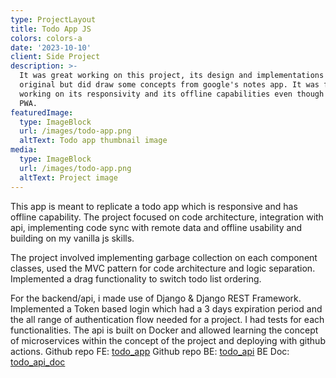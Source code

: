 ```yaml
---
type: ProjectLayout
title: Todo App JS
colors: colors-a
date: '2023-10-10'
client: Side Project
description: >-
  It was great working on this project, its design and implementations were
  original but did draw some concepts from google's notes app. It was fun
  working on its responsivity and its offline capabilities even though its not a
  PWA.
featuredImage:
  type: ImageBlock
  url: /images/todo-app.png
  altText: Todo app thumbnail image
media:
  type: ImageBlock
  url: /images/todo-app.png
  altText: Project image
---
```

This app is meant to replicate a todo app which is responsive and has offline capability. The project focused on code architecture, integration with api, implementing code sync with remote data and offline usability and building on my vanilla js skills.

The project involved implementing garbage collection on each component classes, used the MVC pattern for code architecture and logic separation. Implemented a drag functionality to switch todo list ordering.

For the backend/api, i made use of Django & Django REST Framework. Implemented a Token based login which had a 3 days expiration period and the all range of authentication flow needed for a project. I had tests for each functionalities.  The api is built on Docker and allowed learning the concept of microservices within the concept of the project and deploying with github actions.
Github repo FE: [todo\_app](https://github.com/Strapchay/todo_app)
Github repo BE: [todo\_api](https://github.com/Strapchay/todo_api) 
BE Doc: [todo\_api\_doc](https://appistodo.ddns.net/api/docs)
